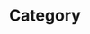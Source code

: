 ---
title: "Category"
layout: categories
permalink: /categories/
author_profile: true
sidebar_main: true
sidebar: 
    nav: "docs"
---